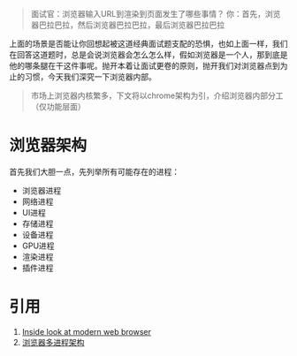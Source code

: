 > 面试官：浏览器输入URL到渲染到页面发生了哪些事情？
> 你：首先，浏览器巴拉巴拉，然后浏览器巴拉巴拉，最后浏览器巴拉巴拉

上面的场景是否能让你回想起被这道经典面试题支配的恐惧，也如上面一样，我们在回答这道题时，总是会说浏览器会怎么怎么样，假如浏览器是一个人，那到底是他的哪条腿在干这件事呢。抛开本着让面试更卷的原则，抛开我们对浏览器点到为止的习惯，今天我们深究一下浏览器内部。

> 市场上浏览器内核繁多，下文将以chrome架构为引，介绍浏览器内部分工（仅功能层面）

# 浏览器架构
首先我们大胆一点，先列举所有可能存在的进程：
- 浏览器进程
- 网络进程
- UI进程
- 存储进程
- 设备进程
- GPU进程
- 渲染进程
- 插件进程


# 引用
1. [Inside look at modern web browser](https://developer.chrome.com/blog/inside-browser-part1/)
2. [浏览器多进程架构](https://zhuanlan.zhihu.com/p/102128787)